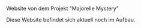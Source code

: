 Website von dem Projekt "Majorelle Mystery"

Diese Website befindet sich aktuell noch im Aufbau. 


